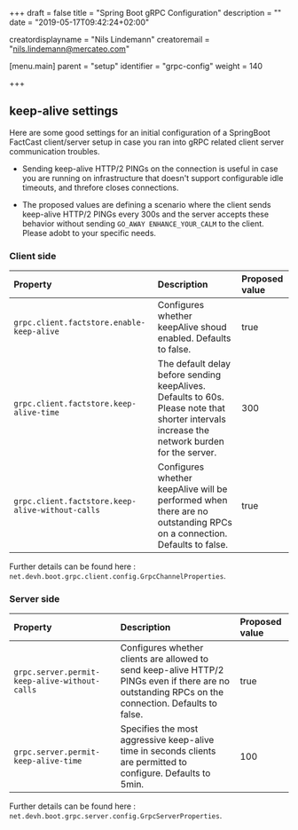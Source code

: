 +++
draft = false
title = "Spring Boot gRPC Configuration"
description = ""
date = "2019-05-17T09:42:24+02:00"

creatordisplayname = "Nils Lindemann"
creatoremail = "nils.lindemann@mercateo.com"

[menu.main]
parent = "setup"
identifier = "grpc-config"
weight = 140

+++

## keep-alive settings

Here are some good settings for an initial configuration of a SpringBoot FactCast client/server setup in case you ran into gRPC related client server communication troubles.

* Sending keep-alive HTTP/2 PINGs on the connection is useful in case you are running on infrastructure that doesn't support configurable idle timeouts, and threfore closes connections.

* The proposed values are defining a scenario where the client sends keep-alive HTTP/2 PINGs every 300s and the server accepts these behavior without sending `GO_AWAY ENHANCE_YOUR_CALM` to the client. Please adobt to your specific needs.

### Client side

|Property|Description|Proposed value|
|:--|:--|:--|
|`grpc.client.factstore.enable-keep-alive`       | Configures whether keepAlive shoud enabled. Defaults to false. | true |
|`grpc.client.factstore.keep-alive-time`         | The default delay before sending keepAlives. Defaults to 60s. Please note that shorter intervals increase the network burden for the server. | 300 |
|`grpc.client.factstore.keep-alive-without-calls`| Configures whether keepAlive will be performed when there are no outstanding RPCs on a connection. Defaults to false. | true |

Further details can be found here : `net.devh.boot.grpc.client.config.GrpcChannelProperties`.

### Server side

|Property|Description|Proposed value|
|:--|:--|:--|
|`grpc.server.permit-keep-alive-without-calls`|  Configures whether clients are allowed to send keep-alive HTTP/2 PINGs even if there are no outstanding RPCs on the connection. Defaults to false.| true |
|`grpc.server.permit-keep-alive-time`          | Specifies the most aggressive keep-alive time in seconds clients are permitted to configure. Defaults to 5min. | 100 |

Further details can be found here : `net.devh.boot.grpc.server.config.GrpcServerProperties`. 
